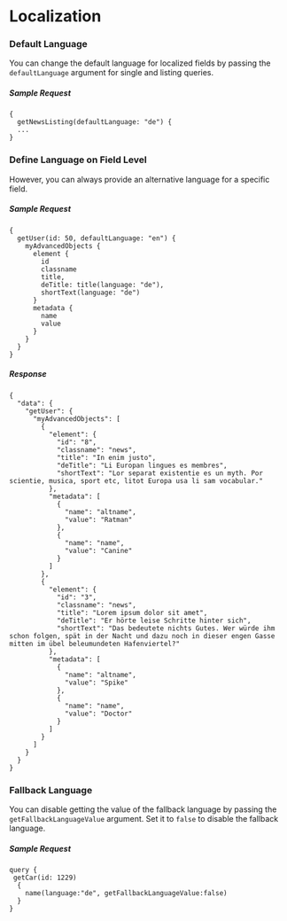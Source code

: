# Localization

### Default Language

You can change the default language for localized fields by passing the `defaultLanguage` argument
for single and listing queries.

#####  Sample Request
```
{
  getNewsListing(defaultLanguage: "de") {
  ...
}
```

### Define Language on Field Level

However, you can always provide an alternative language for a specific field.

#####  Sample Request
```
{
  getUser(id: 50, defaultLanguage: "en") {
    myAdvancedObjects {
      element {
        id
        classname
        title,
        deTitle: title(language: "de"),
        shortText(language: "de")
      }
      metadata {
        name
        value
      }
    }
  }
}
```

##### Response
```
{
  "data": {
    "getUser": {
      "myAdvancedObjects": [
        {
          "element": {
            "id": "8",
            "classname": "news",
            "title": "In enim justo",
            "deTitle": "Li Europan lingues es membres",
            "shortText": "Lor separat existentie es un myth. Por scientie, musica, sport etc, litot Europa usa li sam vocabular."
          },
          "metadata": [
            {
              "name": "altname",
              "value": "Ratman"
            },
            {
              "name": "name",
              "value": "Canine"
            }
          ]
        },
        {
          "element": {
            "id": "3",
            "classname": "news",
            "title": "Lorem ipsum dolor sit amet",
            "deTitle": "Er hörte leise Schritte hinter sich",
            "shortText": "Das bedeutete nichts Gutes. Wer würde ihm schon folgen, spät in der Nacht und dazu noch in dieser engen Gasse mitten im übel beleumundeten Hafenviertel?"
          },
          "metadata": [
            {
              "name": "altname",
              "value": "Spike"
            },
            {
              "name": "name",
              "value": "Doctor"
            }
          ]
        }
      ]
    }
  }
}
```

### Fallback Language

You can disable getting the value of the fallback language by passing the `getFallbackLanguageValue` argument.
Set it to `false` to disable the fallback language.

#####  Sample Request
```
query {
 getCar(id: 1229) 
  {
    name(language:"de", getFallbackLanguageValue:false)
  }
}
```
